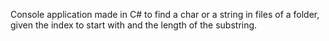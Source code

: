 Console application made in C# to find a char or a string in files of a folder, given the index to start with and the length of the substring.
